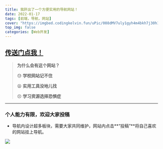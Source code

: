 ```yaml
---
title: 我肝出了一个方便实用的导航网站！
date: 2022-01-17
tags: [前端，导航，网站]
cover: "https://imgbed.codingkelvin.fun/uPic/008dMV7uly1gyh4m4bkh7j30h107yjsh.jpeg"
top_img: false
categories: [Web开发]
---
```


## [传送门点我！](https://nav.codingkelvin.fun)

>**为什么会有这个网站？**
>
>😓  **学校网站记不住**
>
>😫  **实用工具没地儿找**
>
>😣  **学习资源选择恐惧症**

---

### 个人能力有限，欢迎大家投稿

- 导航内设计超多板块，需要大家共同维护，网站内点击**“投稿”**将自己喜欢的网站挂上导航。

[![](https://imgbed.codingkelvin.fun/uPic/008i3skNly1gyh3yj5gykj31jk06wgm5.jpg)](https://docs.qq.com/form/page/DR3F1TmFIbERSbWdK?_w_tencentdocx_form=1#/fill)

